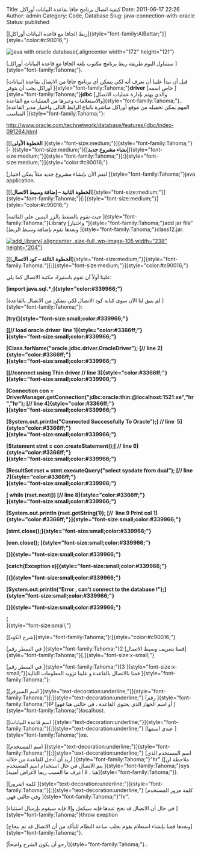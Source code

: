Title: كيفية اتصال برنامج جافا بقاعدة البيانات أوراكل
Date: 2011-06-17 22:26
Author: admin
Category: Code, Database
Slug: java-connection-with-oracle
Status: published

[[ربط الجافا مع قاعدة البيانات أوراكل]{style="font-family:AlBattar;"}]{style="color:#c90016;"}

![](http://download.oracle.com/javaee/images/Java_clr_hori.gif "java with oracle database"){.aligncenter width="172" height="121"}

[سنتناول اليوم طريقة ربط برنامج مكتوب بلغة الجافا مع قاعدة البيانات أوراكل ]{style="font-family:Tahoma;"}.

[قبل أن نبدأ علينا أن نعرف أنه لكي يتمكن أي برنامج جافا من الاتصال بقاعدة البيانات أوراكل يجب أن يتوفر ]{style="font-family:Tahoma;"}**driver** [خاص اسمه ]{style="font-family:Tahoma;"}**jdbc** [والذي يهتم بإدارة عمليات الاتصال والاستعلامات وغيرها من العمليات مع القاعدة]{style="font-family:Tahoma;"}.. [المهم يمكن تحميله من موقع أوراكل مباشرة باتباع الرابط التالي واختيار مدير القاعدة المناسب ]{style="font-family:Tahoma;"}:

<http://www.oracle.com/technetwork/database/features/jdbc/index-091264.html>

[[[**الخطوة الأولى** ]{style="font-size:medium;"}]{style="font-family:Tahoma;"}[**-** ]{style="font-size:medium;"}[[**إنشاء مشروع جديد**]{style="font-size:medium;"}]{style="font-family:Tahoma;"}[**:**]{style="font-size:medium;"}]{style="color:#c90016;"}

[لنقم الآن بإنشاء مشروع جديد مثلاً يمكن اختيار ]{style="font-family:Tahoma;"}java application.

[[[**الخطوة الثانية – إضافة وسيط الاتصال**]{style="font-size:medium;"}]{style="font-family:Tahoma;"}[**:**]{style="font-size:medium;"}]{style="color:#c90016;"}

[حيث نقوم بالضغط بالزر اليمين على القائمة ]{style="font-family:Tahoma;"}Library [واختيار “]{style="font-family:Tahoma;"}add jar file” [وبعدها نقوم بإضافة وسيط الربط ]{style="font-family:Tahoma;"}class12.jar.

[![](http://mycodee.com/wp-content/uploads/2011/06/add_library1.png "add_library"){.aligncenter .size-full .wp-image-105 width="238" height="204"}](http://mycodee.com/wp-content/uploads/2011/06/add_library1.png)

[[[**الخطوة الثالثة – كود الاتصال**]{style="font-size:medium;"}]{style="font-family:Tahoma;"}[**:**]{style="font-size:medium;"}]{style="color:#c90016;"}

علينا أولاً أن نقوم باستيراد مكتبة الاتصال كما يلي:

**[import java.sql.\*;]{style="color:#339966;"}**

[لم يتبق لنا الآن سوى كتابة كود الاتصال لكي نتمكن من الاتصال بالقاعدة ]{style="font-family:Tahoma;"}:

**[try{]{style="font-size:small;color:#339966;"}**

**[[// load oracle driver  line 1]{style="color:#3366ff;"}  
]{style="font-size:small;color:#339966;"}**

**[Class.forName("oracle.jdbc.driver.OracleDriver"); [// line 2]{style="color:#3366ff;"}  
]{style="font-size:small;color:#339966;"}**

**[[//connect using Thin driver // line 3]{style="color:#3366ff;"}  
]{style="font-size:small;color:#339966;"}**

**[Connection con = DriverManager.getConnection("jdbc:oracle:thin:\@localhost:1521:xe","hr","hr"); [// line 4]{style="color:#3366ff;"}  
]{style="font-size:small;color:#339966;"}**

**[System.out.println("Connected Successfully To Oracle");[ // line  5]{style="color:#3366ff;"}  
]{style="font-size:small;color:#339966;"}**

**[Statement stmt = con.createStatement();[ // line 6]{style="color:#3366ff;"}  
]{style="font-size:small;color:#339966;"}**

**[ResultSet rset = stmt.executeQuery("select sysdate from dual"); [// line 7]{style="color:#3366ff;"}  
]{style="font-size:small;color:#339966;"}**

**[ while (rset.next()) [// line 8]{style="color:#3366ff;"}  
]{style="font-size:small;color:#339966;"}**

**[System.out.println (rset.getString(1)); [//  line 9 Print col 1]{style="color:#3366ff;"}]{style="font-size:small;color:#339966;"}**

**[stmt.close();]{style="font-size:small;color:#339966;"}**

**[con.close(); ]{style="font-size:small;color:#339966;"}**

**[}]{style="font-size:small;color:#339966;"}**

**[catch(Exception e)]{style="font-size:small;color:#339966;"}**

**[{]{style="font-size:small;color:#339966;"}**

**[System.out.println(“Error , can't connect to the database !”);]{style="font-size:small;color:#339966;"}**

**[}]{style="font-size:small;color:#339966;"}**

[  
]{style="font-size:small;"}

[[شرح الكود]{style="font-family:Tahoma;"}:]{style="color:#c90016;"}

[في السطر رقم ]{style="font-family:Tahoma;"}2 [قمنا بتعريف وسيط الاتصال]{style="font-family:Tahoma;"}[.]{style="font-size:x-small;"}

[في السطر رقم ]{style="font-family:Tahoma;"}[3 ]{style="font-size:x-small;"}[قمنا بالاتصال بالقاعدة و علينا تزويد المعلومات التالية ]{style="font-family:Tahoma;"}:

[[اسم السيرفر ]{style="text-decoration:underline;"}]{style="font-family:Tahoma;"}[:]{style="text-decoration:underline;"} [رقم ]{style="font-family:Tahoma;"}IP [أو اسم الجهاز الذي يحتوي القاعدة ، في حالتي هنا فهو ]{style="font-family:Tahoma;"}localhost.

[[اسم قاعدة البيانات ]{style="text-decoration:underline;"}]{style="font-family:Tahoma;"}[:]{style="text-decoration:underline;"} [عندي اسمها ]{style="font-family:Tahoma;"}xe.

[[اسم المستخدم ]{style="text-decoration:underline;"}]{style="font-family:Tahoma;"}[:]{style="text-decoration:underline;"} [اسم المستخدم الذي أريد أن أدخل للقاعدة من خلاله ]{style="font-family:Tahoma;"}"hr” ([ملاحظة لن يتم الاتصال في حال استخدام اسم المستخدم ]{style="font-family:Tahoma;"}sys [هنا ، لا أعرف ما السبب ربما لأغراض أمنية]{style="font-family:Tahoma;"}).

[[كلمة المرور ]{style="text-decoration:underline;"}]{style="font-family:Tahoma;"}[:]{style="text-decoration:underline;"} [كلمة مرور المستخدم وفي حالتي فهي ]{style="font-family:Tahoma;"}"hr”.

[في حال أن الاتصال قد نجح عندها فإنه سيكمل وإلا فإنه سيقوم بإرسال استثناء ]{style="font-family:Tahoma;"}throw exeption

[وبعدها قمنا بإنشاء استعلام يقوم بجلب ساعة النظام للتأكد من أن الاتصال قد تم بنجاح]{style="font-family:Tahoma;"}.

[أرجو أن يكون الشرح واضحاً]{style="font-family:Tahoma;"}..
